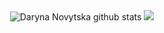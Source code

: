 <div align="center">
    <img src="https://github-readme-stats.vercel.app/api?username=dnovytska&show_icons=true&theme=midnight-purple" alt="Daryna Novytska github stats" >
    <img src="https://github-readme-stats.vercel.app/api/top-langs/?username=dnovytska&layout=donut&theme=midnight-purple"
</div>
